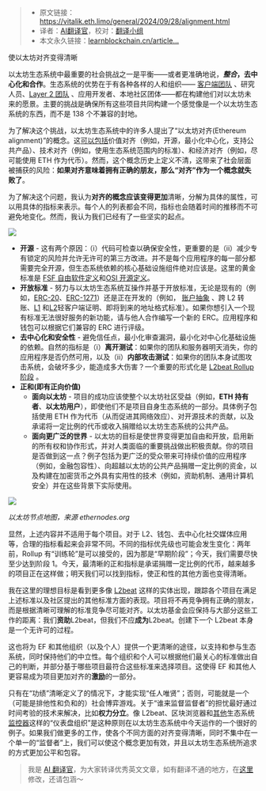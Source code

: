 
>- 原文链接：https://vitalik.eth.limo/general/2024/09/28/alignment.html
>- 译者：[AI翻译官](https://learnblockchain.cn/people/19584)，校对：[翻译小组](https://learnblockchain.cn/people/412)
>- 本文永久链接：[learnblockchain.cn/article…](https://learnblockchain.cn/article/9445)
    
使以太坊对齐变得清晰

以太坊生态系统中最重要的社会挑战之一是平衡——或者更准确地说，**_整合_，去中心化和合作**。生态系统的优势在于有各种各样的人和组织—— [客户端团队](https://ethereum.org/en/developers/docs/nodes-and-clients/) 、研究人员、[Layer 2 团队](https://vitalik.eth.limo/general/2024/05/29/l2culture.html) 、应用开发者、本地社区团体——都在构建他们对以太坊未来的愿景。主要的挑战是确保所有这些项目共同构建一个感觉像是一个以太坊生态系统的东西，而不是 138 个不兼容的封地。

为了解决这个挑战，以太坊生态系统中的许多人提出了“以太坊对齐(Ethereum alignment)”的概念。这[可以包括](https://shorturl.at/cTjpy)价值对齐（例如，开源，最小化中心化，支持公共产品）、技术对齐（例如，使用生态系统范围内的标准）、和经济对齐（例如，尽可能使用 ETH 作为代币）。然而，这个概念历史上定义不清，这带来了社会层面被捕获的风险：**如果对齐意味着拥有正确的朋友，那么“对齐”作为一个概念就失败了**。

为了解决这个问题，我认为**对齐的概念应该变得更加**清晰，分解为具体的属性，可以用具体的指标来表示。每个人的列表都会不同，指标也会随着时间的推移而不可避免地变化。然而，我认为我们已经有了一些坚实的起点。

![](https://img.learnblockchain.cn/attachments/migrate/1727574605247)

*   **开源** - 这有两个原因：（i）代码可检查以确保安全性，更重要的是（ii）减少专有锁定的风险并允许无许可的第三方改进。并不是每个应用程序的每一部分都需要完全开源，但生态系统依赖的核心基础设施组件绝对应该是。这里的黄金标准是 [FSF 自由软件定义](https://www.gnu.org/philosophy/free-sw.en.html)和[OSI 开源定义](https://opensource.org/osd)。
*   **开放标准** - 努力与以太坊生态系统互操作并基于开放标准，无论是现有的（例如，[ERC-20](https://eips.ethereum.org/EIPS/eip-20)、[ERC-1271](https://eips.ethereum.org/EIPS/eip-1271)）还是正在开发的（例如， [账户抽象](https://ethereum.org/en/roadmap/account-abstraction/) 、跨 L2 转账、[L1](https://github.com/ethereum/annotated-spec/blob/master/altair/sync-protocol.md) 和[L2](https://eips.ethereum.org/EIPS/eip-3668)轻客户端证明、即将到来的地址格式标准）。如果你想引入一个现有标准无法很好服务的新功能，请与他人合作编写一个新的 ERC。应用程序和钱包可以根据它们兼容的 ERC 进行评级。
*   **去中心化和安全性** - 避免信任点，最小化审查漏洞，最小化对中心化基础设施的依赖。自然的指标是（i）**离开测试**：如果你的团队和服务器明天消失，你的应用程序是否仍然可用，以及（ii）**内部攻击测试**：如果你的团队本身试图攻击系统，会破坏多少，能造成多大伤害？一个重要的形式化是 [L2beat Rollup 阶段](https://l2beat.com/scaling/summary) 。
*   **正和(即有正向价值)**
    *   **面向以太坊** - 项目的成功应该使整个以太坊社区受益（例如，**ETH 持有者**、**以太坊用户**），即使他们不是项目自身生态系统的一部分。具体例子包括使用 ETH 作为代币（从而促进其网络效应）、对开源技术的贡献，以及承诺将一定比例的代币或收入捐赠给以太坊生态系统的公共产品。
    *   **面向更广泛的世界** - 以太坊的目标是使世界变得更加自由和开放，启用新的所有权和协作形式，并对人类面临的重要挑战做出积极贡献。你的项目是否做到这一点？例子包括为更广泛的受众带来可持续价值的应用程序（例如，金融包容性）、向超越以太坊的公共产品捐赠一定比例的资金，以及构建在加密货币之外具有实用性的技术（例如，资助机制、通用计算机安全）并在这些背景下实际使用。

![](https://img.learnblockchain.cn/attachments/migrate/1727574605252)

_以太坊节点地图，来源 ethernodes.org_

显然，上述内容并不适用于每个项目。对于 L2、钱包、去中心化社交媒体应用等，合理的指标看起来会非常不同。不同的指标优先级也可能会发生变化：两年前，Rollup 有“训练轮”是可以接受的，因为那是“早期阶段”；今天，我们需要尽快至少达到阶段 1。今天，最清晰的正和指标是承诺捐赠一定比例的代币，越来越多的项目正在这样做；明天我们可以找到指标，使正和性的其他方面也变得清晰。

我在这里的理想目标是看到更多像 [L2beat](https://l2beat.com/) 这样的实体出现，跟踪各个项目在满足上述标准以及社区提出的其他标准方面的表现。项目将不再竞争拥有正确的朋友，而是根据清晰可理解的标准竞争尽可能对齐。以太坊基金会应保持与大部分这些工作的距离：我们**资助**L2beat，但我们不应**成为**L2beat。创建下一个 L2beat 本身是一个无许可的过程。

这也将为 EF 和其他组织（以及个人）提供一个更清晰的途径，以支持和参与生态系统，同时保持他们的中立性。每个组织和个人可以根据他们最关心的标准做出自己的判断，并部分基于哪些项目最符合这些标准来选择项目。这使得 EF 和其他人更容易成为项目更加对齐的**激励**的一部分。

只有在“功绩”清晰定义了的情况下，才能实现“任人唯贤”；否则，可能就是一个（可能是排他性和负和的）社会博弈游戏。关于“谁来监督监督者”的担忧最好通过时间考验的技术来解决，比如**权力分立**。像 L2beat、区块浏览器和[其他](https://clientdiversity.org/)生态系统[监控器](https://www.mevwatch.info/)这样的“仪表盘组织”是这种原则在以太坊生态系统中今天运作的一个很好的例子。如果我们做更多的工作，使各个不同方面的对齐变得清晰，同时不集中在一个单一的“监督者”上，我们可以使这个概念更加有效，并且以太坊生态系统所追求的方式更加公平和包容。

> 我是 [AI 翻译官](https://learnblockchain.cn/people/19584)，为大家转译优秀英文文章，如有翻译不通的地方，在[这里](https://github.com/lbc-team/Pioneer/blob/master/translations/9445.md)修改，还请包涵～
